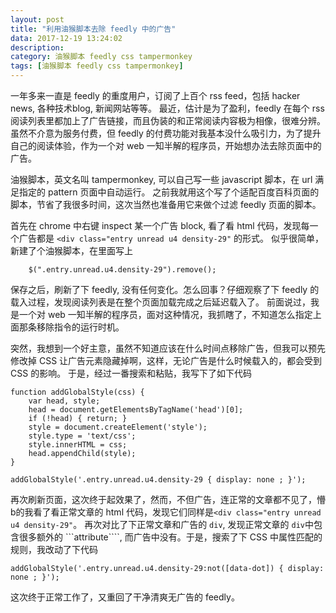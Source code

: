 ```yaml
---
layout: post
title: "利用油猴脚本去除 feedly 中的广告"
data: 2017-12-19 13:24:02
description: 
category: 油猴脚本 feedly css tampermonkey
tags: [油猴脚本 feedly css tampermonkey]
---
```


一年多来一直是 feedly 的重度用户，订阅了上百个 rss feed，包括 hacker news, 各种技术blog, 新闻网站等等。
最近，估计是为了盈利，feedly 在每个 rss 阅读列表里都加上了广告链接，而且伪装的和正常阅读内容极为相像，很难分辨。
虽然不介意为服务付费，但 feedly 的付费功能对我基本没什么吸引力，为了提升自己的阅读体验，作为一个对 web 一知半解的程序员，开始想办法去除页面中的广告。

油猴脚本，英文名叫 tampermonkey, 可以自己写一些 javascript 脚本，在 url 满足指定的 pattern 页面中自动运行。
之前我就用这个写了个适配百度百科页面的脚本，节省了我很多时间，这次当然也准备用它来做个过滤 feedly 页面的脚本。

首先在 chrome 中右键 inspect 某一个广告 block, 看了看 html 代码，发现每一个广告都是 ```<div class="entry unread u4 density-29"``` 的形式。
似乎很简单，新建了个油猴脚本，在里面写上

```
	$(".entry.unread.u4.density-29").remove();
```

保存之后，刷新了下 feedly, 没有任何变化。怎么回事？仔细观察了下 feedly 的载入过程，发现阅读列表是在整个页面加载完成之后延迟载入了。
前面说过，我是一个对 web 一知半解的程序员，面对这种情况，我抓瞎了，不知道怎么指定上面那条移除指令的运行时机。

突然，我想到一个好主意，虽然不知道应该在什么时间点移除广告，但我可以预先修改掉 CSS 让广告元素隐藏掉啊，这样，无论广告是什么时候载入的，都会受到 CSS 的影响。
于是，经过一番搜索和粘贴，我写下了如下代码

```
function addGlobalStyle(css) {
    var head, style;
    head = document.getElementsByTagName('head')[0];
    if (!head) { return; }
    style = document.createElement('style');
    style.type = 'text/css';
    style.innerHTML = css;
    head.appendChild(style);
}

addGlobalStyle('.entry.unread.u4.density-29 { display: none ; }');
```

再次刷新页面，这次终于起效果了，然而，不但广告，连正常的文章都不见了，懵b的我看了看正常文章的 html 代码，发现它们同样是```<div class="entry unread u4 density-29"```。
再次对比了下正常文章和广告的 ```div```, 发现正常文章的 ```div```中包含很多额外的 ```attribute````, 而广告中没有。于是，搜索了下 CSS 中属性匹配的规则，我改动了下代码

```
addGlobalStyle('.entry.unread.u4.density-29:not([data-dot]) { display: none ; }');
```

这次终于正常工作了，又重回了干净清爽无广告的 feedly。